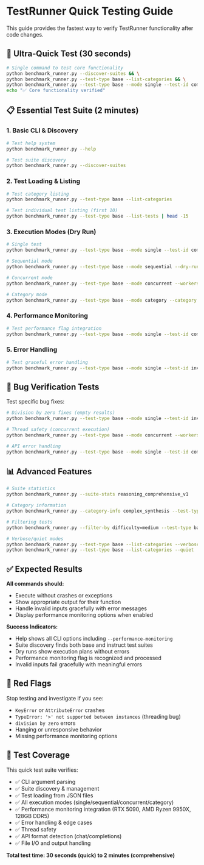 # TestRunner Quick Testing Guide

This guide provides the fastest way to verify TestRunner functionality after code changes.

## 🚀 Ultra-Quick Test (30 seconds)

```bash
# Single command to test core functionality
python benchmark_runner.py --discover-suites && \
python benchmark_runner.py --test-type base --list-categories && \
python benchmark_runner.py --test-type base --mode single --test-id complex_test_01 --performance-monitoring --dry-run && \
echo "✅ Core functionality verified"
```

## 📋 Essential Test Suite (2 minutes)

### 1. Basic CLI & Discovery
```bash
# Test help system
python benchmark_runner.py --help

# Test suite discovery
python benchmark_runner.py --discover-suites
```

### 2. Test Loading & Listing
```bash
# Test category listing
python benchmark_runner.py --test-type base --list-categories

# Test individual test listing (first 10)
python benchmark_runner.py --test-type base --list-tests | head -15
```

### 3. Execution Modes (Dry Run)
```bash
# Single test
python benchmark_runner.py --test-type base --mode single --test-id complex_test_01 --dry-run

# Sequential mode
python benchmark_runner.py --test-type base --mode sequential --dry-run

# Concurrent mode
python benchmark_runner.py --test-type base --mode concurrent --workers 2 --dry-run

# Category mode
python benchmark_runner.py --test-type base --mode category --category complex_synthesis --dry-run
```

### 4. Performance Monitoring
```bash
# Test performance flag integration
python benchmark_runner.py --test-type base --mode single --test-id complex_test_01 --performance-monitoring --dry-run
```

### 5. Error Handling
```bash
# Test graceful error handling
python benchmark_runner.py --test-type base --mode single --test-id invalid_test --dry-run 2>/dev/null || echo "✅ Handles errors gracefully"
```

## 🔧 Bug Verification Tests

Test specific bug fixes:

```bash
# Division by zero fixes (empty results)
python benchmark_runner.py --test-type base --mode single --test-id invalid_test 2>/dev/null || echo "✅ No division by zero crashes"

# Thread safety (concurrent execution)
python benchmark_runner.py --test-type base --mode concurrent --workers 3 --performance-monitoring --dry-run

# API error handling
python benchmark_runner.py --test-type base --mode single --test-id complex_test_01 --endpoint http://nonexistent:999/v1/completions --model "/app/models/hf/DeepSeek-R1-0528-Qwen3-8b" 2>/dev/null || echo "✅ API errors handled"
```

## 📊 Advanced Features

```bash
# Suite statistics
python benchmark_runner.py --suite-stats reasoning_comprehensive_v1

# Category information
python benchmark_runner.py --category-info complex_synthesis --test-type base

# Filtering tests
python benchmark_runner.py --filter-by difficulty=medium --test-type base

# Verbose/quiet modes
python benchmark_runner.py --test-type base --list-categories --verbose
python benchmark_runner.py --test-type base --list-categories --quiet
```

## ✅ Expected Results

**All commands should:**
- Execute without crashes or exceptions
- Show appropriate output for their function
- Handle invalid inputs gracefully with error messages
- Display performance monitoring options when enabled

**Success Indicators:**
- Help shows all CLI options including `--performance-monitoring`
- Suite discovery finds both base and instruct test suites
- Dry runs show execution plans without errors
- Performance monitoring flag is recognized and processed
- Invalid inputs fail gracefully with meaningful errors

## 🚨 Red Flags

Stop testing and investigate if you see:
- `KeyError` or `AttributeError` crashes
- `TypeError: '>' not supported between instances` (threading bug)
- `division by zero` errors
- Hanging or unresponsive behavior
- Missing performance monitoring options

## 📝 Test Coverage

This quick test suite verifies:
- ✅ CLI argument parsing
- ✅ Suite discovery & management
- ✅ Test loading from JSON files
- ✅ All execution modes (single/sequential/concurrent/category)
- ✅ Performance monitoring integration (RTX 5090, AMD Ryzen 9950X, 128GB DDR5)
- ✅ Error handling & edge cases
- ✅ Thread safety
- ✅ API format detection (chat/completions)
- ✅ File I/O and output handling

**Total test time: 30 seconds (quick) to 2 minutes (comprehensive)**